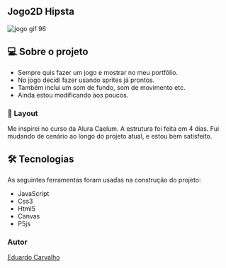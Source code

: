 ## Jogo2D Hipsta


![jogo gif 96](https://user-images.githubusercontent.com/60022350/87239544-b2ed1e00-c3e6-11ea-8dce-feffa0836851.png)


## 💻 Sobre o projeto

- Sempre quis fazer um jogo e mostrar no meu portfólio.
- No jogo decidi fazer usando sprites já prontos.
- Também inclui um som de fundo, som de movimento etc.
- Ainda estou modificando aos poucos.



### 🎨 Layout

Me inspirei no curso da Alura Caelum.
A estrutura foi feita em 4 dias.
Fui mudando de cenário ao longo do projeto atual, e estou bem satisfeito.

## 🛠 Tecnologias

As seguintes ferramentas foram usadas na construção do projeto:

- JavaScript
- Css3
- Html5
- Canvas
- P5js



### Autor


[Eduardo Carvalho](https://github.com/eduardocarvalhojunior)
